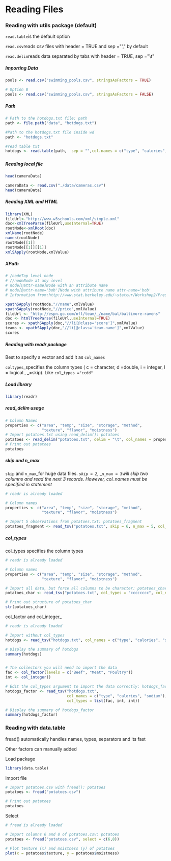 # Reading Files

### Reading with utils package \(default\)

`read.table`is the default option

`read.csv`reads csv files with header = TRUE and sep ="'," by default

`read.delim`reads data separated by tabs with header = TRUE, sep ="\t"

##### Importing Data

```r
pools <- read.csv("swimming_pools.csv", stringsAsFactors = TRUE)

# Option B
pools <- read.csv("swimming_pools.csv", stringsAsFactors = FALSE)
```

##### Path

```r
# Path to the hotdogs.txt file: path
path <- file.path("data", "hotdogs.txt")

#Path to the hotdogs.txt file inside wd
path <- "hotdogs.txt"

#read table txt
hotdogs <- read.table(path,  sep = "",col.names = c("type", "calories", "sodium"))
```

##### 

##### Reading local file

```r
head(cameraData)

cameraData <- read.csv("./data/cameras.csv")
head(cameraData)
```

##### Reading XML and HTML

```r
library(XML)
fileUrl<-"http://www.w3schools.com/xml/simple.xml"
doc<-xmlTreeParse(fileUrl,useInternal=TRUE)
rootNode<-xmlRoot(doc)
xmlName(rootNode)   
names(rootNode)
rootNode[[1]] 
rootNode[[1]][[1]]  
xmlSApply(rootNode,xmlValue)
```

##### XPath

```r
# /nodeTop level node
# //nodeNode at any level
# node[@attr-name]Node with an attribute name
# node[@attr-name='bob']Node with attribute name attr-name='bob'
# Information from:http://www.stat.berkeley.edu/~statcur/Workshop2/Presentations/XML.pdf

xpathSApply(rootNode,"//name",xmlValue)
xpathSApply(rootNode,"//price",xmlValue)
fileUrl <- "http://espn.go.com/nfl/team/_/name/bal/baltimore-ravens"
doc <- htmlTreeParse(fileUrl,useInternal=TRUE)
scores <- xpathSApply(doc,"//li[@class='score']",xmlValue)
teams <- xpathSApply(doc,"//li[@class='team-name']",xmlValue)
scores
```

##### Reading with readr package

Best to specify a vector and add it as `col_names`

`coltypes`_specifies the column types \( c = character, d =double, i = integer, l = logical , \_=skip\). Like `col`\_`types ="ccdd"`

##### Load library

```r
library(readr)
```

##### read\_delim usage

```r
# Column Names
properties <- c("area", "temp", "size", "storage", "method",
                "texture", "flavor", "moistness")
# Import potatoes.txt using read_delim(): potatoes
potatoes <- read_delim("potatoes.txt", delim = "\t", col_names = properties)
# Print out potatoes
potatoes
```

##### skip and n\_max

`skip` and `n_max`_for huge data files. _`skip = 2`_, _`n_max = 3`_will  skip two columns and read the next 3 records. However, col\_names must be specified in statement_

```r
# readr is already loaded

# Column names
properties <- c("area", "temp", "size", "storage", "method",
                "texture", "flavor", "moistness")

# Import 5 observations from potatoes.txt: potatoes_fragment
potatoes_fragment <- read_tsv("potatoes.txt", skip = 6, n_max = 5, col_names = properties)
```

##### col\_types

col\_types specifies the column types

```r
# readr is already loaded

# Column names
properties <- c("area", "temp", "size", "storage", "method",
                "texture", "flavor", "moistness")

# Import all data, but force all columns to be character: potatoes_char
potatoes_char <- read_tsv("potatoes.txt", col_types = "cccccccc", col_names = properties)

# Print out structure of potatoes_char
str(potatoes_char)
```

col_factor and col\_integer_

```r
# readr is already loaded

# Import without col_types
hotdogs <- read_tsv("hotdogs.txt", col_names = c("type", "calories", "sodium"))

# Display the summary of hotdogs
summary(hotdogs)


# The collectors you will need to import the data
fac <- col_factor(levels = c("Beef", "Meat", "Poultry"))
int <- col_integer()

# Edit the col_types argument to import the data correctly: hotdogs_factor
hotdogs_factor <- read_tsv("hotdogs.txt",
                           col_names = c("type", "calories", "sodium"),
                           col_types = list(fac, int, int))

# Display the summary of hotdogs_factor
summary(hotdogs_factor)
```

### Reading with data.table

fread\(\) automatically handles names, types, separators and its fast

Other factors can manually added

Load package

```r
library(data.table)
```

Import file

```r
# Import potatoes.csv with fread(): potatoes
potatoes <- fread("potatoes.csv")

# Print out potatoes
potatoes
```

Select

```r
# fread is already loaded

# Import columns 6 and 8 of potatoes.csv: potatoes
potatoes <- fread("potatoes.csv", select = c(6,8))

# Plot texture (x) and moistness (y) of potatoes
plot(x = potatoes$texture, y = potatoes$moistness)
```



